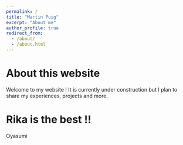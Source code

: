 ```yaml
---
permalink: /
title: "Martin Puig"
excerpt: "About me"
author_profile: true
redirect_from: 
  - /about/
  - /about.html
---
```



About this website
======

Welcome to my website ! It is currently under construction but I plan to share my experiences, projects and more. 


Rika is the best !!
======
Oyasumi

